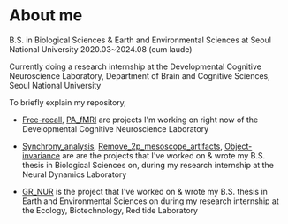 # About me
B.S. in Biological Sciences 
& Earth and Environmental Sciences 
at Seoul National University
2020.03~2024.08 (cum laude)

Currently doing a research internship at 
the Developmental Cognitive Neuroscience Laboratory, 
Department of Brain and Cognitive Sciences, Seoul National University

To briefly explain my repository,
- [Free-recall](https://github.com/kate5285/Free-recall), [PA_fMRI](https://github.com/kate5285/PA_fMRI) are projects I'm working on right now of the Developmental
Cognitive Neuroscience Laboratory

- [Synchrony_analysis](https://github.com/kate5285/Synchrony_analysis), [Remove_2p_mesoscope_artifacts](https://github.com/kate5285/Remove_2p_mesoscope_artifacts), [Object-invariance](https://github.com/kate5285/Object-invariance) are
are the projects that I've worked on & wrote my B.S. thesis in Biological Sciences on,
during my research internship at the Neural Dynamics Laboratory

- [GR_NUR](https://github.com/kate5285/GR_NUR) is the project that I've worked on & wrote my B.S. thesis in Earth and Environmental 
Sciences on during my research internship at the Ecology, Biotechnology, Red tide Laboratory
